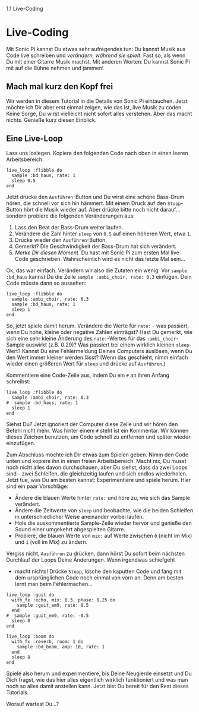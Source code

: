 1.1 Live-Coding

# Live-Coding

Mit Sonic Pi kannst Du etwas sehr aufregendes tun: Du kannst Musik
aus Code live schreiben und *verändern, während sie spielt*. Fast so,
als wenn Du mit einer Gitarre Musik machst. Mit anderen Worten: Du
kannst Sonic Pi mit auf die Bühne nehmen und jammen!

## Mach mal kurz den Kopf frei

Wir werden in diesem Tutorial in die Details von Sonic Pi
eintauchen. Jetzt möchte ich Dir aber erst einmal zeigen, wie das ist,
live Musik zu coden. Keine Sorge, Du wirst vielleicht nicht sofort
alles verstehen. Aber das macht nichts. Genieße kurz diesen Einblick.

## Eine Live-Loop

Lass uns loslegen. Kopiere den folgenden Code nach oben in einen leeren
Arbeitsbereich:

```
live_loop :flibble do
  sample :bd_haus, rate: 1
  sleep 0.5
end
```

Jetzt drücke den `Ausführen`-Button und Du wirst eine schöne Bass-Drum
hören, die schnell vor sich hin hämmert. Mit einem Druck auf den
`Stopp`-Button hört die Musik wieder auf. Aber drücke bitte noch nicht
darauf... sondern probiere die folgenden Veränderungen aus:

1. Lass den Beat der Bass-Drum weiter laufen.
2. Verändere die Zahl hinter `sleep` von `0.5` auf einen höheren Wert, etwa `1`. 
3. Drücke wieder den `Ausführen`-Button.
4. Gemerkt? Die Geschwindigkeit der Bass-Drum hat sich verändert.
5. *Merke Dir diesen Moment.* Du hast mit Sonic Pi zum ersten Mal live
   Code geschrieben. Wahrscheinlich wird es nicht das letzte Mal
   sein...

Ok, das war einfach. Verändern wir also die Zutaten ein wenig. Vor
`sample :bd_haus` kannst Du die Zeile `sample :ambi_choir, rate: 0.3`
einfügen. Dein Code müsste dann so aussehen:

```
live_loop :flibble do
  sample :ambi_choir, rate: 0.3
  sample :bd_haus, rate: 1
  sleep 1
end
```

So, jetzt spiele damit herum. Verändere die Werte für `rate:` - was
passiert, wenn Du hohe, kleine oder negative Zahlen einträgst? Hast
Du gemerkt, wie sich eine sehr kleine Änderung des `rate:`-Wertes
für das `:ambi_choir`-Sample auswirkt (z.B. 0.29)? Was passiert bei
einem wirklich kleinen `sleep`-Wert? Kannst Du eine Fehlermeldung
Deines Computers auslösen, wenn Du den Wert immer kleiner werden lässt?
(Wenn das geschieht, nimm einfach wieder einen größeren Wert für `sleep`
und drücke auf `Ausführen`.)

Kommentiere eine Code-Zeile aus, indem Du ein `#` an ihren Anfang
schreibst:

```
live_loop :flibble do
  sample :ambi_choir, rate: 0.3
#  sample :bd_haus, rate: 1
  sleep 1
end
```

Siehst Du? Jetzt ignoriert der Computer diese Zeile und wir hören den
Befehl nicht mehr. Was hinter einem `#` steht ist ein Kommentar. Wir
können dieses Zeichen benutzen, um Code schnell zu entfernen und später
wieder einzufügen.

Zum Abschluss möchte ich Dir etwas zum Spielen geben. Nimm den Code
unten und kopiere ihn in einen freien Arbeitsbereich. Macht nix,
Du musst noch nicht alles davon durchschauen, aber Du siehst, dass da
zwei Loops sind - zwei Schleifen, die gleichzeitig laufen und sich
endlos wiederholen. Jetzt tue, was Du am besten kannst: Experimentiere
und spiele herum. Hier sind ein paar Vorschläge:

* Ändere die blauen Werte hinter `rate:` und höre zu, wie sich das
  Sample verändert.
* Ändere die Zeitwerte von `sleep` und beobachte, wie die beiden
  Schleifen in unterschiedlicher Weise aneinander vorbei laufen.
* Hole die auskommentierte Sample-Zeile wieder hervor und genieße
  den Sound einer umgekehrt abgespielten Gitarre.
* Probiere, die blauen Werte von `mix:` auf Werte zwischen `0`
  (nicht im Mix) und `1` (voll im Mix) zu ändern.

Vergiss nicht, `Ausführen` zu drücken, dann hörst Du sofort beim
nächsten Durchlauf der Loops Deine Änderungen. Wenn irgendwas schiefgeht
- macht nichts! Drücke `Stopp`, lösche den kaputten Code und fang mit dem 
ursprünglichen Code noch einmal von vorn an. Denn am besten lernt man
beim Fehlermachen...


```
live_loop :guit do
  with_fx :echo, mix: 0.3, phase: 0.25 do
    sample :guit_em9, rate: 0.5
  end
#  sample :guit_em9, rate: -0.5
  sleep 8
end

live_loop :boom do
  with_fx :reverb, room: 1 do
    sample :bd_boom, amp: 10, rate: 1
  end
  sleep 8
end
```

Spiele also herum und experimentiere, bis Deine Neugierde einsetzt und
Du Dich fragst, wie das hier alles eigentlich wirklich funktioniert und
was man noch so alles damit anstellen kann. Jetzt bist Du bereit für
den Rest dieses Tutorials.

Worauf wartest Du...?
